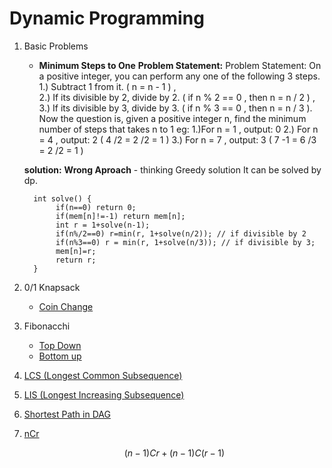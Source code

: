 # Dynamic Programming

 1. Basic Problems
      - **Minimum Steps to One**
      **Problem Statement:** Problem Statement: On a positive integer, you can perform any one of the following 3 steps. 
       1.) Subtract 1 from it. ( n = n - 1 ) ,  
       2.)   If its divisible by 2, divide by 2. ( if n % 2 == 0 , then n = n / 2 ) ,
       3.) If its divisible by 3, divide by 3. ( if n % 3 == 0 , then n = n / 3 ).
      Now the question is, given a positive integer n, find the minimum number of steps that takes n to 1 eg: 1.)For n = 1 , output: 0 2.) For n = 4 , output: 2 ( 4 /2 = 2 /2 = 1 ) 3.) For n = 7 , output: 3 ( 7 -1 = 6 /3 = 2 /2 = 1 )

      **solution:**
          **Wrong Aproach** - thinking Greedy solution
          It can be solved by dp.

          
          int solve() {
               if(n==0) return 0;
               if(mem[n]!=-1) return mem[n];
               int r = 1+solve(n-1);
               if(n%/2==0) r=min(r, 1+solve(n/2)); // if divisible by 2
               if(n%3==0) r = min(r, 1+solve(n/3)); // if divisible by 3;
               mem[n]=r;
               return r;
          }
          

 2. 0/1 Knapsack
      - [Coin Change]()
 3. Fibonacchi
       - [Top Down]()
       - [Bottom up]()
 4. [LCS (Longest Common Subsequence)]()
 5. [LIS (Longest Increasing Subsequence)]()
 6. [Shortest Path in DAG]()
 7. [nCr]()
     ```math
     (n−1)Cr+(n−1)C(r−1)
     ```
